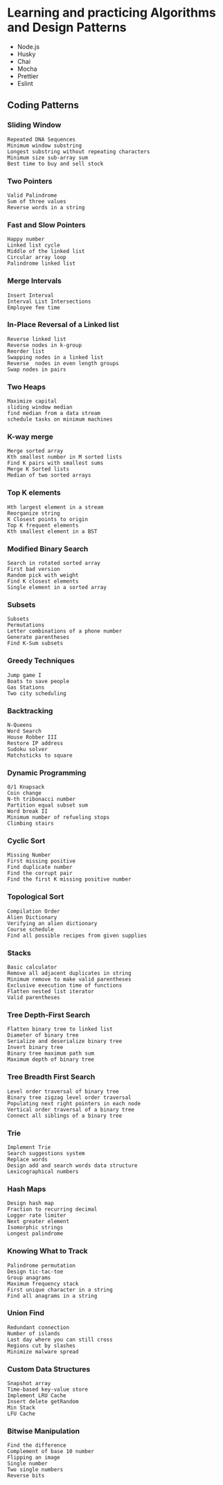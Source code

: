# Learning and practicing Algorithms and Design Patterns

-   Node.js
-   Husky
-   Chai
-   Mocha
-   Prettier
-   Eslint

## Coding Patterns

### Sliding Window

    Repeated DNA Sequences
    Minimum window substring
    Longest substring without repeating characters
    Minimum size sub-array sum
    Best time to buy and sell stock

### Two Pointers

    Valid Palindrome
    Sum of three values
    Reverse words in a string

### Fast and Slow Pointers

    Happy number
    Linked list cycle
    Middle of the linked list
    Circular array loop
    Palindrome linked list

### Merge Intervals

    Insert Interval
    Interval List Intersections
    Employee fee time

### In-Place Reversal of a Linked list

    Reverse linked list
    Reverse nodes in k-group
    Reorder list
    Swapping nodes in a linked list
    Reverse  nodes in even length groups
    Swap nodes in pairs

### Two Heaps

    Maximize capital
    sliding window median
    find median from a data stream
    schedule tasks on minimum machines

### K-way merge

    Merge sorted array
    Kth smallest number in M sorted lists
    Find K pairs with smallest sums
    Merge K Sorted lists
    Median of two sorted arrays

### Top K elements

    Hth largest element in a stream
    Reorganize string
    K Closest points to origin
    Top K frequent elements
    Kth smallest element in a BST

### Modified Binary Search

    Search in rotated sorted array
    First bad version
    Random pick with weight
    Find K closest elements
    Single element in a sorted array

### Subsets

    Subsets
    Permutations
    Letter combinations of a phone number
    Generate parentheses
    Find K-Sum subsets

### Greedy Techniques

    Jump game I
    Boats to save people
    Gas Stations
    Two city scheduling

### Backtracking

    N-Queens
    Word Search
    House Robber III
    Restore IP address
    Sudoku solver
    Matchsticks to square

### Dynamic Programming

    0/1 Knapsack
    Coin change
    N-th tribonacci number
    Partition equal subset sum
    Word break II
    Minimum number of refueling stops
    Climbing stairs

### Cyclic Sort

    Missing Number
    First missing positive
    Find duplicate number
    Find the corrupt pair
    Find the first K missing positive number

### Topological Sort

    Compilation Order
    Alien Dictionary
    Verifying an alien dictionary
    Course schedule
    Find all possible recipes from given supplies

### Stacks

    Basic calculator
    Remove all adjacent duplicates in string
    Minimum remove to make valid parentheses
    Exclusive execution time of functions
    Flatten nested list iterator
    Valid parentheses

### Tree Depth-First Search

    Flatten binary tree to linked list
    Diameter of binary tree
    Serialize and deserialize binary tree
    Invert binary tree
    Binary tree maximum path sum
    Maximum depth of binary tree

### Tree Breadth First Search

    Level order traversal of binary tree
    Binary tree zigzag level order traversal
    Populating next right pointers in each node
    Vertical order traversal of a binary tree
    Connect all siblings of a binary tree

### Trie

    Implement Trie
    Search suggestions system
    Replace words
    Design add and search words data structure
    Lexicographical numbers

### Hash Maps

    Design hash map
    Fraction to recurring decimal
    Logger rate limiter
    Next greater element
    Isomorphic strings
    Longest palindrome

### Knowing What to Track

    Palindrome permutation
    Design tic-tac-toe
    Group anagrams
    Maximum frequency stack
    First unique character in a string
    Find all anagrams in a string
    
### Union Find

    Redundant connection
    Number of islands
    Last day where you can still cross
    Regions cut by slashes
    Minimize malware spread

### Custom Data Structures

    Snapshot array
    Time-based key-value store
    Implement LRU Cache
    Insert delete getRandom
    Min Stack
    LFU Cache

### Bitwise Manipulation

    Find the difference
    Complement of base 10 number
    Flipping an image
    Single number
    Two single numbers
    Reverse bits

    